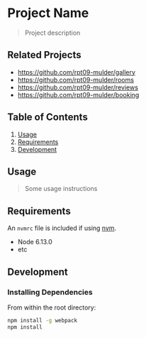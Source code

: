 # Project Name

> Project description

## Related Projects

  - https://github.com/rpt09-mulder/gallery
  - https://github.com/rpt09-mulder/rooms
  - https://github.com/rpt09-mulder/reviews
  - https://github.com/rpt09-mulder/booking

## Table of Contents

1. [Usage](#Usage)
1. [Requirements](#requirements)
1. [Development](#development)

## Usage

> Some usage instructions

## Requirements

An `nvmrc` file is included if using [nvm](https://github.com/creationix/nvm).

- Node 6.13.0
- etc

## Development

### Installing Dependencies

From within the root directory:

```sh
npm install -g webpack
npm install
```

